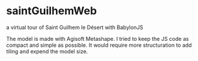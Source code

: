 # saintGuilhemWeb
a virtual tour of Saint Guilhem le Désert with BabylonJS

The model is made with Agisoft Metashape.
I tried to keep the JS code as compact and simple as possible. It would require more structuration to add tiling and expend the model size.

